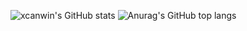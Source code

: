﻿![xcanwin's GitHub stats](https://github-readme-stats-xcanwin.vercel.app/api?username=xcanwin&show_icons=true&theme=algolia&hide=contribs,prs)
![Anurag's GitHub top langs](https://github-readme-stats-xcanwin.vercel.app/api/top-langs/?username=xcanwin&layout=compact&theme=algolia)
